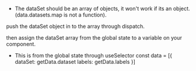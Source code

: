 - The dataSet should be an array of objects, it won't work if its an object. (data.datasets.map is not a function).

push the dataSet object in to the array through dispatch.

then assign the dataSet array from the global state to a variable on your component.

- This is from the global state through useSelector
  const data = [{
  dataSet: getData.dataset
  labels: getData.labels
  }]

